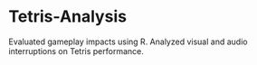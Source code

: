 # Tetris-Analysis
Evaluated gameplay impacts using R. Analyzed visual and audio interruptions on Tetris performance.

